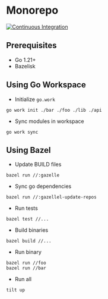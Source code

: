 # Monorepo

[![Continuous Integration](https://github.com/tranngoclam/monorepo/actions/workflows/ci.yaml/badge.svg)](https://github.com/tranngoclam/monorepo/actions/workflows/ci.yaml)

## Prerequisites

- Go 1.21+
- Bazelisk

## Using Go Workspace

- Initialize `go.work`

```
go work init ./bar ./foo ./lib ./api
```

- Sync modules in workspace

```
go work sync
```

## Using Bazel

- Update BUILD files

```
bazel run //:gazelle
```

- Sync go dependencies

```
bazel run //:gazellel-update-repos
```

- Run tests

```
bazel test //...
```

- Build binaries

```
bazel build //...
```

- Run binary

```
bazel run //foo
bazel run //bar
```

- Run all

```
tilt up
```
